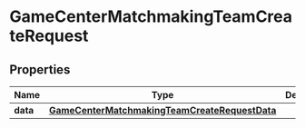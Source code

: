 

# GameCenterMatchmakingTeamCreateRequest


## Properties

| Name | Type | Description | Notes |
|------------ | ------------- | ------------- | -------------|
|**data** | [**GameCenterMatchmakingTeamCreateRequestData**](GameCenterMatchmakingTeamCreateRequestData.md) |  |  |



